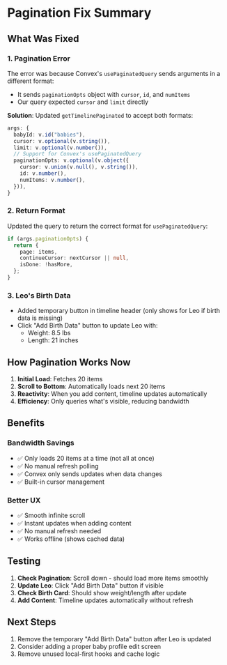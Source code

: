 # Pagination Fix Summary

## What Was Fixed

### 1. **Pagination Error**
The error was because Convex's `usePaginatedQuery` sends arguments in a different format:
- It sends `paginationOpts` object with `cursor`, `id`, and `numItems`
- Our query expected `cursor` and `limit` directly

**Solution**: Updated `getTimelinePaginated` to accept both formats:
```typescript
args: {
  babyId: v.id("babies"),
  cursor: v.optional(v.string()),
  limit: v.optional(v.number()),
  // Support for Convex's usePaginatedQuery
  paginationOpts: v.optional(v.object({
    cursor: v.union(v.null(), v.string()),
    id: v.number(),
    numItems: v.number(),
  })),
}
```

### 2. **Return Format**
Updated the query to return the correct format for `usePaginatedQuery`:
```typescript
if (args.paginationOpts) {
  return {
    page: items,
    continueCursor: nextCursor || null,
    isDone: !hasMore,
  };
}
```

### 3. **Leo's Birth Data**
- Added temporary button in timeline header (only shows for Leo if birth data is missing)
- Click "Add Birth Data" button to update Leo with:
  - Weight: 8.5 lbs
  - Length: 21 inches

## How Pagination Works Now

1. **Initial Load**: Fetches 20 items
2. **Scroll to Bottom**: Automatically loads next 20 items
3. **Reactivity**: When you add content, timeline updates automatically
4. **Efficiency**: Only queries what's visible, reducing bandwidth

## Benefits

### Bandwidth Savings
- ✅ Only loads 20 items at a time (not all at once)
- ✅ No manual refresh polling
- ✅ Convex only sends updates when data changes
- ✅ Built-in cursor management

### Better UX
- ✅ Smooth infinite scroll
- ✅ Instant updates when adding content
- ✅ No manual refresh needed
- ✅ Works offline (shows cached data)

## Testing

1. **Check Pagination**: Scroll down - should load more items smoothly
2. **Update Leo**: Click "Add Birth Data" button if visible
3. **Check Birth Card**: Should show weight/length after update
4. **Add Content**: Timeline updates automatically without refresh

## Next Steps

1. Remove the temporary "Add Birth Data" button after Leo is updated
2. Consider adding a proper baby profile edit screen
3. Remove unused local-first hooks and cache logic